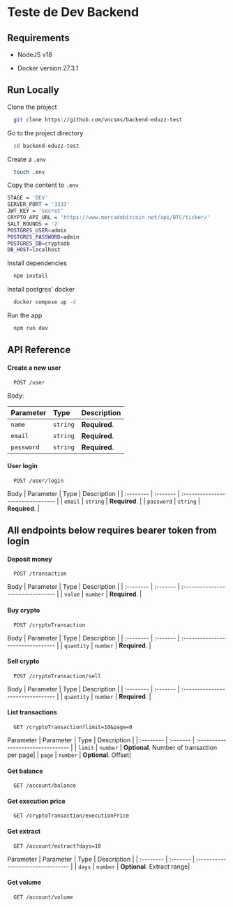 
# Teste de Dev Backend


## Requirements

- NodeJS v18

- Docker version 27.3.1


## Run Locally

Clone the project

```bash
  git clone https://github.com/vncsms/backend-eduzz-test
```

Go to the project directory

```bash
  cd backend-eduzz-test
```

Create a `.env`

```bash
  touch .env
```

Copy the content to `.env`

```bash
STAGE = 'DEV'
SERVER_PORT = '3333'
JWT_KEY = 'secret'
CRYPTO_API_URL = 'https://www.mercadobitcoin.net/api/BTC/ticker/'
SALT_ROUNDS = '2'
POSTGRES_USER=admin
POSTGRES_PASSWORD=admin
POSTGRES_DB=cryptodb
DB_HOST=localhost
```

Install dependencies

```bash
  npm install
```

Install postgres' docker

```bash
  docker compose up -d
```

Run the app

```bash
  npm run dev
```




## API Reference

#### Create a new user

```http
  POST /user
```

Body:

| Parameter | Type     | Description                |
| :-------- | :------- | :------------------------- |
| `name` | `string` | **Required**. |
| `email` | `string` | **Required**. |
| `password` | `string` | **Required**.  |

#### User login

```http
  POST /user/login
```
Body
| Parameter | Type     | Description                       |
| :-------- | :------- | :-------------------------------- |
| `email` | `string` | **Required**. |
| `password` | `string` | **Required**.  |


## All endpoints below requires bearer token from login

#### Deposit money

```http
  POST /transaction
```
Body
| Parameter | Type     | Description                       |
| :-------- | :------- | :-------------------------------- |
| `value` | `number` | **Required**. |

#### Buy crypto

```http
  POST /cryptoTransaction
```
Body
| Parameter | Type     | Description                       |
| :-------- | :------- | :-------------------------------- |
| `quantity` | `number` | **Required**. |

#### Sell crypto

```http
  POST /cryptoTransaction/sell
```
Body
| Parameter | Type     | Description                       |
| :-------- | :------- | :-------------------------------- |
| `quantity` | `number` | **Required**. |


#### List transactions

```http
  GET /cryptoTransaction?limit=10&page=0
```
Parameter
| Parameter | Type     | Description                       |
| :-------- | :------- | :-------------------------------- |
| `limit` | `number` | **Optional**. Number of transaction per page|
| `page` | `number` | **Optional**. Offset|

#### Get balance

```http
  GET /account/balance
```

#### Get execution price

```http
  GET /cryptoTransaction/executionPrice
```
#### Get extract

```http
  GET /account/extract?days=10
```

Parameter
| Parameter | Type     | Description                       |
| :-------- | :------- | :-------------------------------- |
| `days` | `number` | **Optional**. Extract range|

#### Get volume

```http
  GET /account/volume
```


